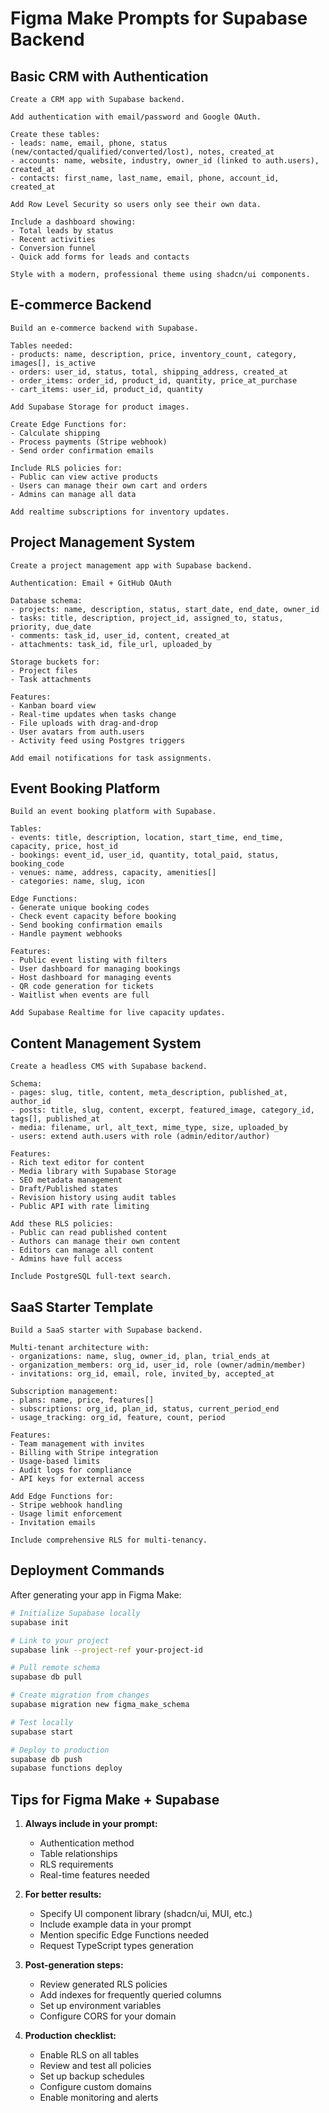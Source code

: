 # Figma Make Prompts for Supabase Backend

## Basic CRM with Authentication

```
Create a CRM app with Supabase backend.

Add authentication with email/password and Google OAuth.

Create these tables:
- leads: name, email, phone, status (new/contacted/qualified/converted/lost), notes, created_at
- accounts: name, website, industry, owner_id (linked to auth.users), created_at
- contacts: first_name, last_name, email, phone, account_id, created_at

Add Row Level Security so users only see their own data.

Include a dashboard showing:
- Total leads by status
- Recent activities
- Conversion funnel
- Quick add forms for leads and contacts

Style with a modern, professional theme using shadcn/ui components.
```

## E-commerce Backend

```
Build an e-commerce backend with Supabase.

Tables needed:
- products: name, description, price, inventory_count, category, images[], is_active
- orders: user_id, status, total, shipping_address, created_at
- order_items: order_id, product_id, quantity, price_at_purchase
- cart_items: user_id, product_id, quantity

Add Supabase Storage for product images.

Create Edge Functions for:
- Calculate shipping
- Process payments (Stripe webhook)
- Send order confirmation emails

Include RLS policies for:
- Public can view active products
- Users can manage their own cart and orders
- Admins can manage all data

Add realtime subscriptions for inventory updates.
```

## Project Management System

```
Create a project management app with Supabase backend.

Authentication: Email + GitHub OAuth

Database schema:
- projects: name, description, status, start_date, end_date, owner_id
- tasks: title, description, project_id, assigned_to, status, priority, due_date
- comments: task_id, user_id, content, created_at
- attachments: task_id, file_url, uploaded_by

Storage buckets for:
- Project files
- Task attachments

Features:
- Kanban board view
- Real-time updates when tasks change
- File uploads with drag-and-drop
- User avatars from auth.users
- Activity feed using Postgres triggers

Add email notifications for task assignments.
```

## Event Booking Platform

```
Build an event booking platform with Supabase.

Tables:
- events: title, description, location, start_time, end_time, capacity, price, host_id
- bookings: event_id, user_id, quantity, total_paid, status, booking_code
- venues: name, address, capacity, amenities[]
- categories: name, slug, icon

Edge Functions:
- Generate unique booking codes
- Check event capacity before booking
- Send booking confirmation emails
- Handle payment webhooks

Features:
- Public event listing with filters
- User dashboard for managing bookings
- Host dashboard for managing events
- QR code generation for tickets
- Waitlist when events are full

Add Supabase Realtime for live capacity updates.
```

## Content Management System

```
Create a headless CMS with Supabase backend.

Schema:
- pages: slug, title, content, meta_description, published_at, author_id
- posts: title, slug, content, excerpt, featured_image, category_id, tags[], published_at
- media: filename, url, alt_text, mime_type, size, uploaded_by
- users: extend auth.users with role (admin/editor/author)

Features:
- Rich text editor for content
- Media library with Supabase Storage
- SEO metadata management
- Draft/Published states
- Revision history using audit tables
- Public API with rate limiting

Add these RLS policies:
- Public can read published content
- Authors can manage their own content
- Editors can manage all content
- Admins have full access

Include PostgreSQL full-text search.
```

## SaaS Starter Template

```
Build a SaaS starter with Supabase backend.

Multi-tenant architecture with:
- organizations: name, slug, owner_id, plan, trial_ends_at
- organization_members: org_id, user_id, role (owner/admin/member)
- invitations: org_id, email, role, invited_by, accepted_at

Subscription management:
- plans: name, price, features[]
- subscriptions: org_id, plan_id, status, current_period_end
- usage_tracking: org_id, feature, count, period

Features:
- Team management with invites
- Billing with Stripe integration
- Usage-based limits
- Audit logs for compliance
- API keys for external access

Add Edge Functions for:
- Stripe webhook handling
- Usage limit enforcement
- Invitation emails

Include comprehensive RLS for multi-tenancy.
```

## Deployment Commands

After generating your app in Figma Make:

```bash
# Initialize Supabase locally
supabase init

# Link to your project
supabase link --project-ref your-project-id

# Pull remote schema
supabase db pull

# Create migration from changes
supabase migration new figma_make_schema

# Test locally
supabase start

# Deploy to production
supabase db push
supabase functions deploy
```

## Tips for Figma Make + Supabase

1. **Always include in your prompt:**
   - Authentication method
   - Table relationships
   - RLS requirements
   - Real-time features needed

2. **For better results:**
   - Specify UI component library (shadcn/ui, MUI, etc.)
   - Include example data in your prompt
   - Mention specific Edge Functions needed
   - Request TypeScript types generation

3. **Post-generation steps:**
   - Review generated RLS policies
   - Add indexes for frequently queried columns
   - Set up environment variables
   - Configure CORS for your domain

4. **Production checklist:**
   - Enable RLS on all tables
   - Review and test all policies
   - Set up backup schedules
   - Configure custom domains
   - Enable monitoring and alerts